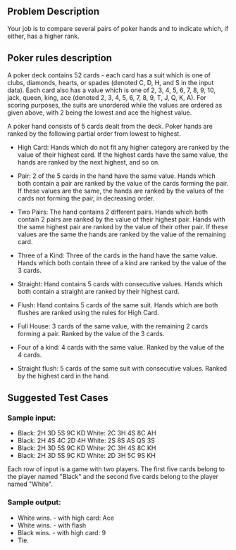 ## Problem Description

Your job is to compare several pairs of poker hands and to indicate which, if
either, has a higher rank.

## Poker rules description

A poker deck contains 52 cards - each card has a suit which is one of clubs,
diamonds, hearts, or spades (denoted C, D, H, and S in the input data). Each
card also has a value which is one of 2, 3, 4, 5, 6, 7, 8, 9, 10, jack, queen,
king, ace (denoted 2, 3, 4, 5, 6, 7, 8, 9, T, J, Q, K, A). For scoring purposes,
the suits are unordered while the values are ordered as given above, with 2
being the lowest and ace the highest value.

A poker hand consists of 5 cards dealt from the deck. Poker hands are ranked by
the following partial order from lowest to highest.

- High Card: Hands which do not fit any higher category are ranked by the value
of their highest card. If the highest cards have the same value, the hands are
ranked by the next highest, and so on.

- Pair: 2 of the 5 cards in the hand have the same value. Hands which both
contain a pair are ranked by the value of the cards forming the pair. If these
values are the same, the hands are ranked by the values of the cards not forming
the pair, in decreasing order.

- Two Pairs: The hand contains 2 different pairs. Hands which both contain 2
pairs are ranked by the value of their highest pair. Hands with the same highest
pair are ranked by the value of their other pair. If these values are the same
the hands are ranked by the value of the remaining card.

- Three of a Kind: Three of the cards in the hand have the same value. Hands
which both contain three of a kind are ranked by the value of the 3 cards.

- Straight: Hand contains 5 cards with consecutive values. Hands which both
contain a straight are ranked by their highest card.

- Flush: Hand contains 5 cards of the same suit. Hands which are both flushes
are ranked using the rules for High Card.

- Full House: 3 cards of the same value, with the remaining 2 cards forming a
pair. Ranked by the value of the 3 cards.

- Four of a kind: 4 cards with the same value. Ranked by the value of the 4
cards.

- Straight flush: 5 cards of the same suit with consecutive values. Ranked by
the highest card in the hand.

## Suggested Test Cases

### Sample input:

- Black: 2H 3D 5S 9C KD  White: 2C 3H 4S 8C AH
- Black: 2H 4S 4C 2D 4H  White: 2S 8S AS QS 3S
- Black: 2H 3D 5S 9C KD  White: 2C 3H 4S 8C KH
- Black: 2H 3D 5S 9C KD  White: 2D 3H 5C 9S KH

Each row of input is a game with two players. The first five cards belong to the
player named "Black" and the second five cards belong to the player named
"White".

### Sample output:

- White wins. - with high card: Ace
- White wins. - with flash
- Black wins. - with high card: 9
- Tie.
